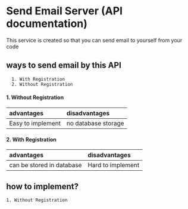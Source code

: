 
# Send Email Server (API documentation)

This service is created so that you can send email to yourself from your code

## ways to send email by this API
```
  1. With Registration
  2. Without Registration
```
 
#### 1. Without Registration

| advantages              | disadvantages        | 
|  :--------              | :-------             | 
| Easy to implement       | no database storage  | 

#### 2. With Registration

| advantages                 | disadvantages        | 
|  :--------                 | :-------             | 
| can be stored in database  | Hard to implement    | 


## how to implement?

`1. Without Registration`

  
